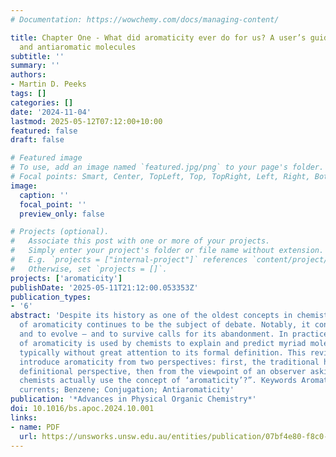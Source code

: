 ```yaml
---
# Documentation: https://wowchemy.com/docs/managing-content/

title: Chapter One - What did aromaticity ever do for us? A user’s guide to aromatic
  and antiaromatic molecules
subtitle: ''
summary: ''
authors:
- Martin D. Peeks
tags: []
categories: []
date: '2024-11-04'
lastmod: 2025-05-12T07:12:00+10:00
featured: false
draft: false

# Featured image
# To use, add an image named `featured.jpg/png` to your page's folder.
# Focal points: Smart, Center, TopLeft, Top, TopRight, Left, Right, BottomLeft, Bottom, BottomRight.
image:
  caption: ''
  focal_point: ''
  preview_only: false

# Projects (optional).
#   Associate this post with one or more of your projects.
#   Simply enter your project's folder or file name without extension.
#   E.g. `projects = ["internal-project"]` references `content/project/deep-learning/index.md`.
#   Otherwise, set `projects = []`.
projects: ['aromaticity']
publishDate: '2025-05-11T21:12:00.053353Z'
publication_types:
- '6'
abstract: 'Despite its history as one of the oldest concepts in chemistry, the definition
  of aromaticity continues to be the subject of debate. Notably, it continues to develop
  and to evolve – and to survive calls for its abandonment. In practice, the concept
  of aromaticity is used by chemists to explain and predict myriad molecular properties,
  typically without great attention to its formal definition. This review aims to
  introduce aromaticity from two perspectives: first, the traditional historical and
  definitional perspective, then from the viewpoint of an observer asking “how do
  chemists actually use the concept of ‘aromaticity’?”. Keywords Aromaticity; Ring
  currents; Benzene; Conjugation; Antiaromaticity'
publication: '*Advances in Physical Organic Chemistry*'
doi: 10.1016/bs.apoc.2024.10.001
links:
- name: PDF
  url: https://unsworks.unsw.edu.au/entities/publication/07bf4e80-f8c0-4f25-b1b5-78026b0c75db
---
```

